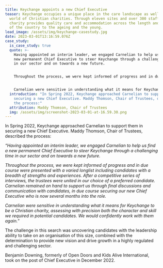 ```yaml
---
title: Keychange appoints a new Chief Executive
teaser: Keychange occupies a unique place in the care landscape as well as the
  world of Christian charities. Through eleven sites and over 300 staff, the
  charity provides quality care and accommodation across the length and breadth
  of the country to the ageing and the young.
lead_image: /assets/img/keychange-casestudy.jpg
date: 2023-03-01T13:16:59.076Z
case_study:
  is_case_study: true
  quote: >-
    Having appointed an interim leader, we engaged Carnelian to help us find a
    new permanent Chief Executive to steer Keychange through a challenging time
    in our sector and on towards a new future.


    Throughout the process, we were kept informed of progress and in due course were presented with a varied longlist including candidates with a breadth of strengths and experiences. After a competitive series of interviews, the trustees were united in our choice of a preferred candidate. Carnelian remained on hand to support us through final discussions and communication with candidates, in due course securing our new Chief Executive who is now several months into the role.


    Carnelian were sensitive in understanding what it means for Keychange to be a Christian charity, assessing with precision both the character and skill we required in potential candidates. We would confidently work with them again.”
  introduction: "In Spring 2022, Keychange approached Carnelian to support them in
    securing a new Chief Executive. Maddy Thomson, Chair of Trustees, described
    the process:"
  attribution: Maddy Thomson, Chair of Trustees
  img: /assets/img/screenshot-2023-03-01-at-16.59.30.png
---
```

In Spring 2022, Keychange approached Carnelian to support them in securing a new Chief Executive. Maddy Thomson, Chair of Trustees, described the process:

*“Having appointed an interim leader, we engaged Carnelian to help us find a new permanent Chief Executive to steer Keychange through a challenging time in our sector and on towards a new future.*

*Throughout the process, we were kept informed of progress and in due course were presented with a varied longlist including candidates with a breadth of strengths and experiences. After a competitive series of interviews, the trustees were united in our choice of a preferred candidate. Carnelian remained on hand to support us through final discussions and communication with candidates, in due course securing our new Chief Executive who is now several months into the role.*

*Carnelian were sensitive in understanding what it means for Keychange to be a Christian charity, assessing with precision both the character and skill we required in potential candidates. We would confidently work with them again.”*

The challenge in this search was uncovering candidates with the leadership ability to take on an organisation of this size, combined with the determination to provide new vision and drive growth in a highly regulated and challenging sector.

Benjamin Downing, formerly of Open Doors and Kids Alive International, took on the post of Chief Executive in December 2022.